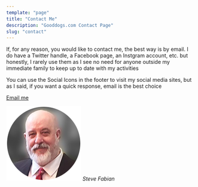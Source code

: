 ```yaml
---
template: "page"
title: "Contact Me"
description: "Gooddogs.com Contact Page"
slug: "contact"
---
```


If, for any reason, you would like to contact me, the best way is by email. I do have a Twitter
handle, a Facebook page, an Instgram account, etc. but honestly, I rarely use them as I see
no need for anyone outside my immediate family to keep up to date with my activities

You can use the Social Icons in the footer to visit my social media sites, but as I said,
if you want a quick response, email is the best choice

<a href="mailto:steve@gooddogs.com" class="btn btn-primary">Email me</a>

![Steve Fabian](../images/avatar.png) 
*Steve Fabian*
